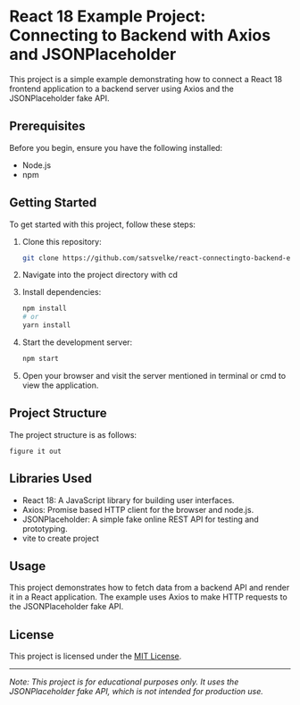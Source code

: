 # React 18 Example Project: Connecting to Backend with Axios and JSONPlaceholder

This project is a simple example demonstrating how to connect a React 18 frontend application to a backend server using Axios and the JSONPlaceholder fake API.

## Prerequisites

Before you begin, ensure you have the following installed:

- Node.js
- npm 

## Getting Started

To get started with this project, follow these steps:

1. Clone this repository:

   ```bash
   git clone https://github.com/satsvelke/react-connectingto-backend-examples.git
   ```

2. Navigate into the project directory with cd 

  

3. Install dependencies:

   ```bash
   npm install
   # or
   yarn install
   ```

4. Start the development server:

   ```bash
   npm start
   ```

5. Open your browser and visit the server mentioned in terminal or cmd to view the application.

## Project Structure

The project structure is as follows:

```
figure it out 
```

## Libraries Used

- React 18: A JavaScript library for building user interfaces.
- Axios: Promise based HTTP client for the browser and node.js.
- JSONPlaceholder: A simple fake online REST API for testing and prototyping.
- vite to create project 

## Usage

This project demonstrates how to fetch data from a backend API and render it in a React application. The example uses Axios to make HTTP requests to the JSONPlaceholder fake API.


## License

This project is licensed under the [MIT License](LICENSE).

---
*Note: This project is for educational purposes only. It uses the JSONPlaceholder fake API, which is not intended for production use.*
